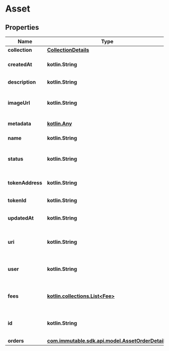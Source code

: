 
# Asset

## Properties
Name | Type | Description | Notes
------------ | ------------- | ------------- | -------------
**collection** | [**CollectionDetails**](CollectionDetails.md) |  | 
**createdAt** | **kotlin.String** | Timestamp of when the asset was created | 
**description** | **kotlin.String** | Description of this asset | 
**imageUrl** | **kotlin.String** | URL of the image which should be used for this asset | 
**metadata** | [**kotlin.Any**](.md) | Metadata of this asset | 
**name** | **kotlin.String** | Name of this asset | 
**status** | **kotlin.String** | Status of this asset (where it is in the system) | 
**tokenAddress** | **kotlin.String** | Address of the ERC721 contract | 
**tokenId** | **kotlin.String** | ERC721 Token ID of this asset | 
**updatedAt** | **kotlin.String** | Timestamp of when the asset was updated | 
**uri** | **kotlin.String** | URI to access this asset externally to Immutable X | 
**user** | **kotlin.String** | Ethereum address of the user who owns this asset | 
**fees** | [**kotlin.collections.List&lt;Fee&gt;**](Fee.md) | Royalties to pay on this asset operations |  [optional]
**id** | **kotlin.String** | [DEPRECATED] Internal Immutable X Token ID |  [optional]
**orders** | [**com.immutable.sdk.api.model.AssetOrderDetails**](com.immutable.sdk.api.model.AssetOrderDetails.md) |  |  [optional]



